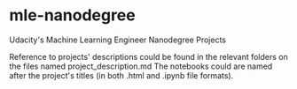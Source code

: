 # mle-nanodegree
Udacity's Machine Learning Engineer Nanodegree Projects

Reference to projects' descriptions could be found in the relevant folders on the files named project_description.md
The notebooks could are named after the project's titles (in both .html and .ipynb file formats).
